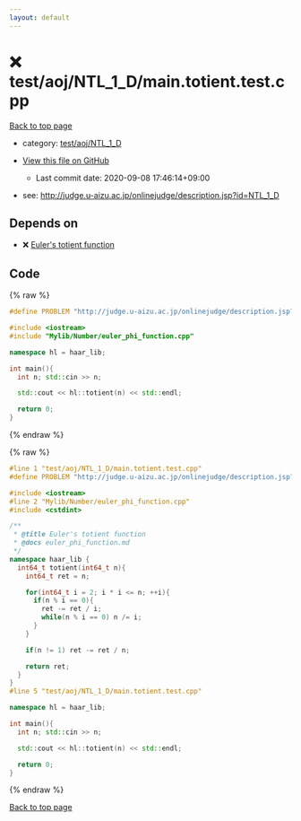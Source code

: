 ```yaml
---
layout: default
---
```


<!-- mathjax config similar to math.stackexchange -->
<script type="text/javascript" async
  src="https://cdnjs.cloudflare.com/ajax/libs/mathjax/2.7.5/MathJax.js?config=TeX-MML-AM_CHTML">
</script>
<script type="text/x-mathjax-config">
  MathJax.Hub.Config({
    TeX: { equationNumbers: { autoNumber: "AMS" }},
    tex2jax: {
      inlineMath: [ ['$','$'] ],
      processEscapes: true
    },
    "HTML-CSS": { matchFontHeight: false },
    displayAlign: "left",
    displayIndent: "2em"
  });
</script>

<script type="text/javascript" src="https://cdnjs.cloudflare.com/ajax/libs/jquery/3.4.1/jquery.min.js"></script>
<script src="https://cdn.jsdelivr.net/npm/jquery-balloon-js@1.1.2/jquery.balloon.min.js" integrity="sha256-ZEYs9VrgAeNuPvs15E39OsyOJaIkXEEt10fzxJ20+2I=" crossorigin="anonymous"></script>
<script type="text/javascript" src="../../../../assets/js/copy-button.js"></script>
<link rel="stylesheet" href="../../../../assets/css/copy-button.css" />


# :x: test/aoj/NTL_1_D/main.totient.test.cpp

<a href="../../../../index.html">Back to top page</a>

* category: <a href="../../../../index.html#2f883b12bcaccb309536ea11ea7e4a50">test/aoj/NTL_1_D</a>
* <a href="{{ site.github.repository_url }}/blob/master/test/aoj/NTL_1_D/main.totient.test.cpp">View this file on GitHub</a>
    - Last commit date: 2020-09-08 17:46:14+09:00


* see: <a href="http://judge.u-aizu.ac.jp/onlinejudge/description.jsp?id=NTL_1_D">http://judge.u-aizu.ac.jp/onlinejudge/description.jsp?id=NTL_1_D</a>


## Depends on

* :x: <a href="../../../../library/Mylib/Number/euler_phi_function.cpp.html">Euler's totient function</a>


## Code

<a id="unbundled"></a>
{% raw %}
```cpp
#define PROBLEM "http://judge.u-aizu.ac.jp/onlinejudge/description.jsp?id=NTL_1_D"

#include <iostream>
#include "Mylib/Number/euler_phi_function.cpp"

namespace hl = haar_lib;

int main(){
  int n; std::cin >> n;

  std::cout << hl::totient(n) << std::endl;

  return 0;
}

```
{% endraw %}

<a id="bundled"></a>
{% raw %}
```cpp
#line 1 "test/aoj/NTL_1_D/main.totient.test.cpp"
#define PROBLEM "http://judge.u-aizu.ac.jp/onlinejudge/description.jsp?id=NTL_1_D"

#include <iostream>
#line 2 "Mylib/Number/euler_phi_function.cpp"
#include <cstdint>

/**
 * @title Euler's totient function
 * @docs euler_phi_function.md
 */
namespace haar_lib {
  int64_t totient(int64_t n){
    int64_t ret = n;

    for(int64_t i = 2; i * i <= n; ++i){
      if(n % i == 0){
        ret -= ret / i;
        while(n % i == 0) n /= i;
      }
    }

    if(n != 1) ret -= ret / n;

    return ret;
  }
}
#line 5 "test/aoj/NTL_1_D/main.totient.test.cpp"

namespace hl = haar_lib;

int main(){
  int n; std::cin >> n;

  std::cout << hl::totient(n) << std::endl;

  return 0;
}

```
{% endraw %}

<a href="../../../../index.html">Back to top page</a>

